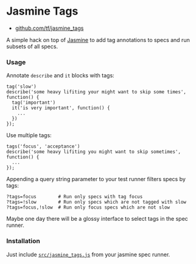 # Jasmine Tags

* [github.com/tf/jasmine_tags](http://github.com/tf/jasmine_tags)

A simple hack on top of [Jasmine](https://github.com/pivotal/jasmine)
to add tag annotations to specs and run subsets of all specs.

### Usage

Annotate `describe` and `it` blocks with tags:

```javsscript
tag('slow')
describe('some heavy lifiting your might want to skip some times', function() {
  tag('important')
  it('is very important', function() {
    ...
  })
});
```

Use multiple tags:

```javsscript
tags('focus', 'acceptance')
describe('some heavy lifiting you might want to skip sometimes', function() {
  ...
});
```

Appending a query string parameter to your test runner filters specs by tags:

```
?tags=focus        # Run only specs with tag focus
?tags=!slow        # Run only specs which are not tagged with slow
?tags=focus,!slow  # Run only focus specs which are not slow
```

Maybe one day there will be a glossy interface to select tags in the
spec runner.

### Installation

Just include [`src/jasmine_tags.js`](blob/src/jasmine_tags.js) from
your jasmine spec runner.